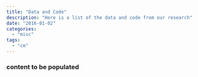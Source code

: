 ```yaml
---
title: "Data and Code"
description: "Here is a list of the data and code from our research"
date: "2016-01-02"
categories:
  - "misc"
tags:
  - "cm"
---
```


### content to be populated